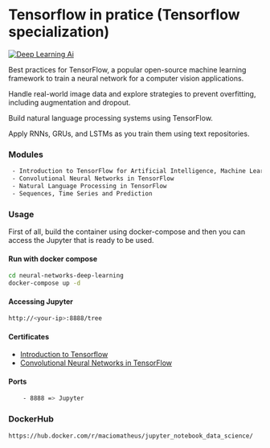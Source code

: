 # Tensorflow in pratice (Tensorflow specialization)

[![Deep Learning Ai](https://d3njjcbhbojbot.cloudfront.net/api/utilities/v1/imageproxy/https://coursera-course-photos.s3.amazonaws.com/e5/801ef077e311e79b5e257ef20b3a76/deeplearningai.png?auto=format%2Ccompress&dpr=2&w=256&h=32)](https://d3njjcbhbojbot.cloudfront.net/api/utilities/v1/imageproxy/https://coursera-course-photos.s3.amazonaws.com/e5/801ef077e311e79b5e257ef20b3a76/deeplearningai.png?auto=format%2Ccompress&dpr=2&w=256&h=32)

Best practices for TensorFlow, a popular open-source machine learning framework to train a neural network for a computer vision applications.

Handle real-world image data and explore strategies to prevent overfitting, including augmentation and dropout.

Build natural language processing systems using TensorFlow.

Apply RNNs, GRUs, and LSTMs as you train them using text repositories.

### Modules
```sh
 - Introduction to TensorFlow for Artificial Intelligence, Machine Learning, and Deep Learning 
 - Convolutional Neural Networks in TensorFlow
 - Natural Language Processing in TensorFlow
 - Sequences, Time Series and Prediction
```

### Usage
First of all, build the container using docker-compose and then you can 
access the Jupyter that is ready to be used.

#### Run with docker compose
```sh
cd neural-networks-deep-learning
docker-compose up -d
```

#### Accessing Jupyter
```sh
http://<your-ip>:8888/tree
```

#### Certificates
- [Introduction to Tensorflow](https://www.coursera.org/account/accomplishments/certificate/2MVXT2GER64M)
- [Convolutional Neural Networks in TensorFlow](https://www.coursera.org/account/accomplishments/certificate/C3XUSLFD2AWF)

#### Ports
```sh
    - 8888 => Jupyter
```

### DockerHub
```sh
https://hub.docker.com/r/maciomatheus/jupyter_notebook_data_science/

